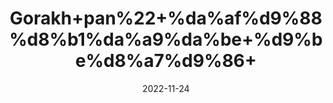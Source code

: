 ---
title: 'Gorakh+pan%22+%da%af%d9%88%d8%b1%da%a9%da%be+%d9%be%d8%a7%d9%86+'
date: '2022-11-24' 
metatag: '' 
inventory: '0' 
draft: false 
# meta description 
shortDescripton: ''
description: 'Herbs+%d8%ac%da%91%db%8c+%d8%a8%d9%88%d9%b9%db%8c'
longdescription: ''
tags: ''
brand: ''
subCategory: ''
unit: '50 gm-Pk'
sellCount: '0'
featured: False
# product Price
price: '60.0'
# Product Short Description
shortDescription: ''
productID: 'C5477E0A-3549-ED11-996A-005056B3A416'
type: 'products'
category: 'Herbs+%d8%ac%da%91%db%8c+%d8%a8%d9%88%d9%b9%db%8c' 
thumnailproduct: 'https://eraconnect.blob.core.windows.net/product-images/aminsaddiquidawakhana/8aee0716-bb5a-45dd-b0ca-f9f6738916c8.webp' 
images:
  - image: 'https://eraconnect.blob.core.windows.net/product-images/aminsaddiquidawakhana/8aee0716-bb5a-45dd-b0ca-f9f6738916c8.webp'  
Variants:
---